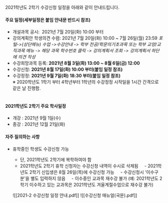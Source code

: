2021학년도 2학기 수강신청 일정을 아래와 같이 안내드립니다.

#### 주요 일정(세부일정은 붙임 안내문 반드시 참조)
- 개설과목 공시:  2021년 7월 20일(화) 10:00 부터  
- 강의계획안 학생의견 수렴: 2021년 7월 20일(화) 10:00 ~ 7월 26일(월) 23:59
	*포털->(상단메뉴) 수업 ->수강안내 -> 학부 전공/학문의기초과목 또는 학부 교양/교직과목 메뉴 -> 해당 과목 학수번호 클릭 -> 강의계획서 조회 -> 강의계획서 하단에 의견 작성*
- 수강희망과목 등록: **2021년 8월 3일(화) 13:00 ~ 8월 6일(금) 12:00**
- 수강신청: **2021년 8월 17일(화) 10:00 부터(붙임 일정 참조)**
- 수강정정: **2021년 9월 7일(화) 18:30 부터(붙임 일정 참조)**  
	※ 2020학년도 1학기 부터 4학년부터 1학년의 수강정정 시작일을 1시간 간격으로 같은 날 진행함.   
  
#### 2021학년도 2학기 주요 학사일정
- 개강 : 2021년 9월 1일(수) 
- 종강 : 2021년 12월 21일(화)

#### 자주 질의하는 사항
- 휴학중인 학생도 수강신청 가능  
	- 단, 2021학년도 2학기에 복학하여야 함  
	- 2021학년도 2학기 휴학 신청자는 수강신청 내역이 수시로 삭제됨
    - 2021학년도 2학기 신입생은 8월 26일(목)에 수강신청 가능
    - 수강신청시 ‘이수구분’을 별도 입력하지 않음
    - 이수중인 교과목 재수강 불가
	 (예: 2021학년도 2학기 이수하고 있는 교과목은 2021학년도 겨울계절수업으로 재수강 불가)
	 
	 ![[2021-2 수강신청 일정 안내.pdf]]
	 ![[수강신청 매뉴얼(국문).pdf]]
